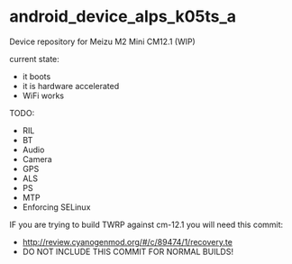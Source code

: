 # android_device_alps_k05ts_a
Device repository for Meizu M2 Mini CM12.1 (WIP)

current state:
 * it boots
 * it is hardware accelerated
 * WiFi works

TODO:
 * RIL
 * BT
 * Audio
 * Camera
 * GPS
 * ALS
 * PS
 * MTP
 * Enforcing SELinux

IF you are trying to build TWRP against cm-12.1 you will need this commit:
* http://review.cyanogenmod.org/#/c/89474/1/recovery.te
* DO NOT INCLUDE THIS COMMIT FOR NORMAL BUILDS!
